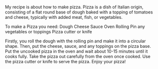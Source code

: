 My recipe is about how to make pizza. 
Pizza is a dish of Italian origin, consisting of a flat round base of dough baked with a topping of tomatoes and cheese, typically with added meat, fish, or vegetables.

To make a Pizza you need:
Dough
Cheese
Sauce
Oven
Rolling Pin
any vegetables or toppings
Pizza cutter or knife

Firstly, you roll the dough with the rolling pin and make it into a circular shape.
Then, put the cheese, sauce, and any toppings on the pizza base.
Put the uncooked pizza in the oven and wait about 10-15 minutes until it cooks fully.
Take the pizza out carefully from the oven once cooked.
Use the pizza cutter or knife to serve the pizza.
Enjoy your pizza!
